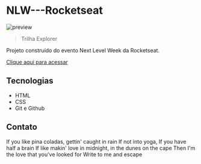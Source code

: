 # NLW---Rocketseat

![preview](./.github/preview.png)

> Trilha Explorer

Projeto construído do evento Next Level Week da Rocketseat.


[Clique aqui para acessar](https://zloc11.github.io/NLW---Rocketseat/)

## Tecnologias

- HTML
- CSS
- Git e Github

## Contato

If you like pina coladas, gettin' caught in rain
If not into yoga, If you have half a brain
If like makin' love in midnight, in the dunes on the cape
Then I'm the love that you've looked for
Write to me and escape
